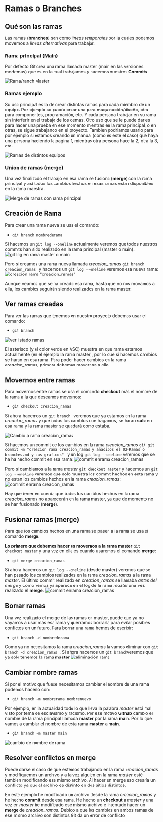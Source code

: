 
# Ramas o Branches

## Qué son las ramas
Las ramas (**branches**) son como *lineas temporales* por la cuales podemos movernos a *lineas alternativas* para trabajar.

### Rama principal (Main)
Por defecto Git crea una rama llamada master (main en las versiones modernas) que es en la cual trabajamos y hacemos nuestros **Commits**.

![Rama/ranch Master](assets/img/rama_master.jpg)

### Ramas ejemplo
Su uso principal es la de crear distintas ramas para cada miembro de un equipo. Por ejemplo se puede crear una para maquetación/diseño, otra para componentes, programación, etc. Y cada persona trabajar en su rama sin interferir en el trabajo de los demas. Otro uso que se le puede dar es para hacer una prueba en ese momento mientras en la rama principal, o en otras, se sigue trabajando en el proyecto. Tambien podriamos usarlo para por ejemplo si estamos creando un manual (como es este el caso) que haya una persona haciendo la pagina 1, mientras otra persona hace la 2, otra la 3, etc.

![Ramas de distintos equipos](assets/img/ramas-ejemplos.jpeg)

### Union de ramas (merge)
Una vez finalizado el trabajo en esa rama se fusiona (**merge**) con la rama principal y así todos los cambios hechos en esas ramas estan disponibles en la rama maestra.

![Merge de ramas con rama principal](assets/img/ramas-ejemplos_merge.jpeg)

## Creación de Rama
Para crear una rama nueva se usa el comando:
* ```git branch nombrederama ``` 

Si hacemos un ``` git log --oneline ``` actualmente veremos que todos nuestros commits han sido realizado en la rama principal (master o main).
![git log en rama master o main](assets/img/rama_log-maestra.jpg)

Pero si creamos una rama nueva llamada *creacion_ramas* ```git branch creacion_ramas ```  y hacemos un ``` git log --oneline ``` veremos esa nueva rama:
![creacion rama "creacion_ramas"](assets/img/rama-creacion-rama.jpg)

Aunque veamos que se ha creado esa rama, hasta que no nos movamos a ella, los cambios seguirán siendo realizados en la rama master.

## Ver ramas creadas
Para ver las ramas que tenemos en nuestro proyecto debemos usar el comando:
* ```git branch ```

![ver listado ramas](assets/img/rama_ver-ramas.jpg)

El asterisco (y el color verde en VSC) muestra en que rama estamos actualmente (en el ejemplo la rama master), por lo que si hacemos cambios se haran en esa rama. Para poder hacer cambios en la rama *creacion_ramas*, primero debemos movernos a ella.

## Movernos entre ramas
Para movernos entre ramas se usa el comando **checkout** más el nombre de la rama a la que deseamos movernos:
* ```git checkout creacion_ramas ```

Si ahora hacemos un ```git branch ``` veremos que ya estamos en la rama *creacion_ramas* y que todos los cambios que hagamos, se haran **solo** en esa rama y la rama master se quedará como estaba.

![Cambio a rama creacion_ramas](assets/img/rama-cambio-rama.jpg)

Si hacemos un commit de los cambios en la rama *creacion_ramas* ```git git commit -m "creacion rama creacion_ramas y añadidos el 02-Ramas o branches.md y sus graficos" ``` y un log ```git log --oneline``` veremos que se ha ha hecho commit en esa rama:
![commit enrama creacion_ramas](assets/img/rama-log-commit-ramanueva.jpg)

Pero si cambiamos a la rama *master* ```git checkout master``` y hacemos un ```git log --oneline``` veremos que solo muestra los commit hechos en esta rama y no estan los cambios hechos en la rama *creacion_ramas*:
![commit enrama creacion_ramas](assets/img/rama-log-rama-master.jpg)

Hay que tener en cuenta que todos los cambios hechos en la rama *creacion_ramas* no aparecerán en la rama master, ya que de momento no se han fusionado (**merge**).

## Fusionar ramas (merge)
Para que los cambios hechos en una rama se pasen a la rama se usa el comando **merge**.  

**Lo primero que debemos hacer es movernos a la rama master** ```git checkout master``` y una vez en ella es cuando usaremos el comando **merge**:
* ```git merge creacion_ramas```    

Si ahora hacemos un ```git log --oneline``` (desde master) veremos que se han pasado los cambios realizados en la rama *creacion_ramas* a la rama *master*. El último commit realizado en *creacion_ramas* se llamaba *antes del merge* y como vemos ya aparece en el log de la rama *master* una vez realizado el **merge**.
![commit enrama creacion_ramas](assets/img/rama-merge.jpg)

## Borrar ramas
Una vez realizado el merge de las ramas en master, puede que ya no vayamos a usar más esa rama y querramos borrarla para evitar posibles confictos en un futuro. Para borrar una rama hemos de escribir:

* ```git branch -d nombrederama ```

Como ya no necesitamos la rama *creacion_ramas* la vamos eliminar con ```git branch -d creacion_ramas ```. Si ahora hacemos un ```git branch```veremos que ya solo tenemos la rama **master**
![eliminación rama](assets/img/rama_borrado-rama.jpg)

## Cambiar nombre ramas
Si por el motivo que fuese necesitamos cambiar el nombre de una rama podemos hacerlo con:
* ```git branch -m nombrerama nombrenuevo ```

Por ejemplo, en la actualidad todo lo que lleva la palabra *master* está mal visto por tema de esclavismo y racismo. Por ese motivo **Github** cambió el nombre de la rama principal llamada **master** por la rama **main**. Por lo que vamos a cambiar el nombre de esta rama **master** a **main**.
* ```git branch -m master main ```

![cambio de nombre de rama](assets/img/rama-cambionombre.jpg)

## Resolver conflictos en merge
Puede darse el caso de que estemos trabajando en la rama *creacion_ramas* y modifiquemos un archivo y a la vez alguien en la rama *master* esté tambien modificando ese mismo archivo. Al hacer un merge eso crearía un conflicto ya que el archivo es distinto en dos sitios distintos.

En este ejemplo he modificado un archivo desde la rama *creacion_ramas* y he hecho **commit** desde esa rama. He hecho un **checkout** a *master* y una vez en *master* he modificado ese mismo archivo e intentado hacer un **merge** de *creacion_ramas*. Debido a que los cambios en ambos ramas de ese mismo archivo son distintos Git da un error de conflicto
